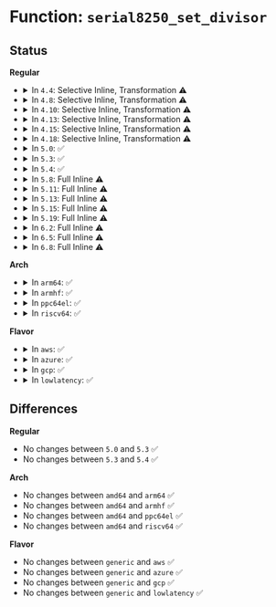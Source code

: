 # Function: <code>serial8250_set_divisor</code>

## Status
<b>Regular</b>
<ul>
<li>
<details>
<summary>In <code>4.4</code>: Selective Inline, Transformation ⚠️</summary>

**Collision:** Unique Static

**Inline:** Selective

**Transformation:** True

**Instances:**

```
In drivers/tty/serial/8250/8250_port.c (ffffffff81507590)
Location: drivers/tty/serial/8250/8250_port.c:2206
Inline: True
Direct callers:
  - drivers/tty/serial/8250/8250_port.c:serial8250_do_set_termios
  - drivers/tty/serial/8250/8250_port.c:serial8250_console_write
```
**Symbols:**

```
ffffffff81507590-ffffffff81507605: serial8250_set_divisor.isra.10 (STB_LOCAL)
```
</details>
</li>
<li>
<details>
<summary>In <code>4.8</code>: Selective Inline, Transformation ⚠️</summary>

**Collision:** Unique Static

**Inline:** Selective

**Transformation:** True

**Instances:**

```
In drivers/tty/serial/8250/8250_port.c (ffffffff81558da0)
Location: drivers/tty/serial/8250/8250_port.c:2468
Inline: True
Direct callers:
  - drivers/tty/serial/8250/8250_port.c:serial8250_console_write
  - drivers/tty/serial/8250/8250_port.c:serial8250_do_set_termios
```
**Symbols:**

```
ffffffff81558da0-ffffffff81558e15: serial8250_set_divisor.isra.10 (STB_LOCAL)
```
</details>
</li>
<li>
<details>
<summary>In <code>4.10</code>: Selective Inline, Transformation ⚠️</summary>

**Collision:** Unique Static

**Inline:** Selective

**Transformation:** True

**Instances:**

```
In drivers/tty/serial/8250/8250_port.c (ffffffff815855b0)
Location: drivers/tty/serial/8250/8250_port.c:2509
Inline: True
Direct callers:
  - drivers/tty/serial/8250/8250_port.c:serial8250_console_write
  - drivers/tty/serial/8250/8250_port.c:serial8250_do_set_termios
```
**Symbols:**

```
ffffffff815855b0-ffffffff81585625: serial8250_set_divisor.isra.11 (STB_LOCAL)
```
</details>
</li>
<li>
<details>
<summary>In <code>4.13</code>: Selective Inline, Transformation ⚠️</summary>

**Collision:** Unique Static

**Inline:** Selective

**Transformation:** True

**Instances:**

```
In drivers/tty/serial/8250/8250_port.c (ffffffff81599420)
Location: drivers/tty/serial/8250/8250_port.c:2538
Inline: True
Direct callers:
  - drivers/tty/serial/8250/8250_port.c:serial8250_console_write
  - drivers/tty/serial/8250/8250_port.c:serial8250_do_set_termios
```
**Symbols:**

```
ffffffff81599420-ffffffff81599490: serial8250_set_divisor.isra.18 (STB_LOCAL)
```
</details>
</li>
<li>
<details>
<summary>In <code>4.15</code>: Selective Inline, Transformation ⚠️</summary>

**Collision:** Unique Static

**Inline:** Selective

**Transformation:** True

**Instances:**

```
In drivers/tty/serial/8250/8250_port.c (ffffffff815fe2a0)
Location: drivers/tty/serial/8250/8250_port.c:2589
Inline: True
Direct callers:
  - drivers/tty/serial/8250/8250_port.c:serial8250_console_write
  - drivers/tty/serial/8250/8250_port.c:serial8250_do_set_termios
```
**Symbols:**

```
ffffffff815fe2a0-ffffffff815fe33a: serial8250_set_divisor.isra.18 (STB_LOCAL)
```
</details>
</li>
<li>
<details>
<summary>In <code>4.18</code>: Selective Inline, Transformation ⚠️</summary>

**Collision:** Unique Static

**Inline:** Selective

**Transformation:** True

**Instances:**

```
In drivers/tty/serial/8250/8250_port.c (ffffffff81637bc0)
Location: drivers/tty/serial/8250/8250_port.c:2572
Inline: True
Direct callers:
  - drivers/tty/serial/8250/8250_port.c:serial8250_console_write
  - drivers/tty/serial/8250/8250_port.c:serial8250_do_set_termios
```
**Symbols:**

```
ffffffff81637bc0-ffffffff81637c5a: serial8250_set_divisor.isra.18 (STB_LOCAL)
```
</details>
</li>
<li>
<details>
<summary>In <code>5.0</code>: ✅</summary>

```c
void serial8250_set_divisor(struct uart_port *port, unsigned int baud, unsigned int quot, unsigned int quot_frac);
```

**Collision:** Unique Static

**Inline:** No

**Transformation:** False

**Instances:**

```
In drivers/tty/serial/8250/8250_port.c (ffffffff81655960)
Location: drivers/tty/serial/8250/8250_port.c:2614
Inline: False
Direct callers:
  - drivers/tty/serial/8250/8250_port.c:serial8250_console_write
  - drivers/tty/serial/8250/8250_port.c:serial8250_do_set_termios
```
**Symbols:**

```
ffffffff81655960-ffffffff81655980: serial8250_set_divisor (STB_LOCAL)
```
</details>
</li>
<li>
<details>
<summary>In <code>5.3</code>: ✅</summary>

```c
void serial8250_set_divisor(struct uart_port *port, unsigned int baud, unsigned int quot, unsigned int quot_frac);
```

**Collision:** Unique Static

**Inline:** No

**Transformation:** False

**Instances:**

```
In drivers/tty/serial/8250/8250_port.c (ffffffff81689b10)
Location: drivers/tty/serial/8250/8250_port.c:2606
Inline: False
Direct callers:
  - drivers/tty/serial/8250/8250_port.c:serial8250_console_write
  - drivers/tty/serial/8250/8250_port.c:serial8250_do_set_termios
```
**Symbols:**

```
ffffffff81689b10-ffffffff81689b30: serial8250_set_divisor (STB_LOCAL)
```
</details>
</li>
<li>
<details>
<summary>In <code>5.4</code>: ✅</summary>

```c
void serial8250_set_divisor(struct uart_port *port, unsigned int baud, unsigned int quot, unsigned int quot_frac);
```

**Collision:** Unique Static

**Inline:** No

**Transformation:** False

**Instances:**

```
In drivers/tty/serial/8250/8250_port.c (ffffffff816ab750)
Location: drivers/tty/serial/8250/8250_port.c:2529
Inline: False
Direct callers:
  - drivers/tty/serial/8250/8250_port.c:serial8250_console_write
  - drivers/tty/serial/8250/8250_port.c:serial8250_do_set_termios
```
**Symbols:**

```
ffffffff816ab750-ffffffff816ab770: serial8250_set_divisor (STB_LOCAL)
```
</details>
</li>
<li>
<details>
<summary>In <code>5.8</code>: Full Inline ⚠️</summary>

**Collision:** Unique Static

**Inline:** Full

**Transformation:** False

**Instances:**

```
In drivers/tty/serial/8250/8250_port.c (ffffffff8175fa11)
Location: drivers/tty/serial/8250/8250_port.c:2611
Inline: True
Inline callers:
  - drivers/tty/serial/8250/8250_port.c:serial8250_console_restore
  - drivers/tty/serial/8250/8250_port.c:serial8250_do_set_termios
```
</details>
</li>
<li>
<details>
<summary>In <code>5.11</code>: Full Inline ⚠️</summary>

**Collision:** Unique Static

**Inline:** Full

**Transformation:** False

**Instances:**

```
In drivers/tty/serial/8250/8250_port.c (ffffffff8177a7e1)
Location: drivers/tty/serial/8250/8250_port.c:2612
Inline: True
Inline callers:
  - drivers/tty/serial/8250/8250_port.c:serial8250_console_restore
  - drivers/tty/serial/8250/8250_port.c:serial8250_do_set_termios
  - drivers/tty/serial/8250/8250_port.c:serial8250_update_uartclk
```
</details>
</li>
<li>
<details>
<summary>In <code>5.13</code>: Full Inline ⚠️</summary>

**Collision:** Unique Static

**Inline:** Full

**Transformation:** False

**Instances:**

```
In drivers/tty/serial/8250/8250_port.c (ffffffff81761ca9)
Location: drivers/tty/serial/8250/8250_port.c:2625
Inline: True
Inline callers:
  - drivers/tty/serial/8250/8250_port.c:serial8250_console_write
  - drivers/tty/serial/8250/8250_port.c:serial8250_do_set_termios
  - drivers/tty/serial/8250/8250_port.c:serial8250_update_uartclk
```
</details>
</li>
<li>
<details>
<summary>In <code>5.15</code>: Full Inline ⚠️</summary>

**Collision:** Unique Static

**Inline:** Full

**Transformation:** False

**Instances:**

```
In drivers/tty/serial/8250/8250_port.c (ffffffff817e5d09)
Location: drivers/tty/serial/8250/8250_port.c:2645
Inline: True
Inline callers:
  - drivers/tty/serial/8250/8250_port.c:serial8250_console_write
  - drivers/tty/serial/8250/8250_port.c:serial8250_do_set_termios
  - drivers/tty/serial/8250/8250_port.c:serial8250_update_uartclk
```
</details>
</li>
<li>
<details>
<summary>In <code>5.19</code>: Full Inline ⚠️</summary>

**Collision:** Unique Static

**Inline:** Full

**Transformation:** False

**Instances:**

```
In drivers/tty/serial/8250/8250_port.c (ffffffff81925139)
Location: drivers/tty/serial/8250/8250_port.c:2651
Inline: True
Inline callers:
  - drivers/tty/serial/8250/8250_port.c:serial8250_console_write
  - drivers/tty/serial/8250/8250_port.c:serial8250_do_set_termios
  - drivers/tty/serial/8250/8250_port.c:serial8250_update_uartclk
```
</details>
</li>
<li>
<details>
<summary>In <code>6.2</code>: Full Inline ⚠️</summary>

**Collision:** Unique Static

**Inline:** Full

**Transformation:** False

**Instances:**

```
In drivers/tty/serial/8250/8250_port.c (ffffffff81a81a5a)
Location: drivers/tty/serial/8250/8250_port.c:2655
Inline: True
Inline callers:
  - drivers/tty/serial/8250/8250_port.c:serial8250_console_write
  - drivers/tty/serial/8250/8250_port.c:serial8250_do_set_termios
  - drivers/tty/serial/8250/8250_port.c:serial8250_update_uartclk
```
</details>
</li>
<li>
<details>
<summary>In <code>6.5</code>: Full Inline ⚠️</summary>

**Collision:** Unique Static

**Inline:** Full

**Transformation:** False

**Instances:**

```
In drivers/tty/serial/8250/8250_port.c (ffffffff81acd04a)
Location: drivers/tty/serial/8250/8250_port.c:2669
Inline: True
Inline callers:
  - drivers/tty/serial/8250/8250_port.c:serial8250_console_write
  - drivers/tty/serial/8250/8250_port.c:serial8250_do_set_termios
  - drivers/tty/serial/8250/8250_port.c:serial8250_update_uartclk
```
</details>
</li>
<li>
<details>
<summary>In <code>6.8</code>: Full Inline ⚠️</summary>

**Collision:** Unique Static

**Inline:** Full

**Transformation:** False

**Instances:**

```
In drivers/tty/serial/8250/8250_port.c (ffffffff81b2011f)
Location: drivers/tty/serial/8250/8250_port.c:2671
Inline: True
Inline callers:
  - drivers/tty/serial/8250/8250_port.c:serial8250_console_write
  - drivers/tty/serial/8250/8250_port.c:serial8250_do_set_termios
  - drivers/tty/serial/8250/8250_port.c:serial8250_update_uartclk
```
</details>
</li>
</ul>
<b>Arch</b>
<ul>
<li>
<details>
<summary>In <code>arm64</code>: ✅</summary>

```c
void serial8250_set_divisor(struct uart_port *port, unsigned int baud, unsigned int quot, unsigned int quot_frac);
```

**Collision:** Unique Static

**Inline:** No

**Transformation:** False

**Instances:**

```
In drivers/tty/serial/8250/8250_port.c (ffff800010886160)
Location: drivers/tty/serial/8250/8250_port.c:2529
Inline: False
Direct callers:
  - drivers/tty/serial/8250/8250_port.c:serial8250_console_write
  - drivers/tty/serial/8250/8250_port.c:serial8250_do_set_termios
```
**Symbols:**

```
ffff800010886160-ffff8000108861c8: serial8250_set_divisor (STB_LOCAL)
```
</details>
</li>
<li>
<details>
<summary>In <code>armhf</code>: ✅</summary>

```c
void serial8250_set_divisor(struct uart_port *port, unsigned int baud, unsigned int quot, unsigned int quot_frac);
```

**Collision:** Unique Static

**Inline:** No

**Transformation:** False

**Instances:**

```
In drivers/tty/serial/8250/8250_port.c (c0984720)
Location: drivers/tty/serial/8250/8250_port.c:2529
Inline: False
Direct callers:
  - drivers/tty/serial/8250/8250_port.c:serial8250_console_write
  - drivers/tty/serial/8250/8250_port.c:serial8250_do_set_termios
```
**Symbols:**

```
c0984720-c0984750: serial8250_set_divisor (STB_LOCAL)
```
</details>
</li>
<li>
<details>
<summary>In <code>ppc64el</code>: ✅</summary>

```c
void serial8250_set_divisor(struct uart_port *port, unsigned int baud, unsigned int quot, unsigned int quot_frac);
```

**Collision:** Unique Static

**Inline:** No

**Transformation:** False

**Instances:**

```
In drivers/tty/serial/8250/8250_port.c (c00000000092cd30)
Location: drivers/tty/serial/8250/8250_port.c:2529
Inline: False
Direct callers:
  - drivers/tty/serial/8250/8250_port.c:serial8250_console_write
  - drivers/tty/serial/8250/8250_port.c:serial8250_do_set_termios
```
**Symbols:**

```
c00000000092cd30-c00000000092cd84: serial8250_set_divisor (STB_LOCAL)
```
</details>
</li>
<li>
<details>
<summary>In <code>riscv64</code>: ✅</summary>

```c
void serial8250_set_divisor(struct uart_port *port, unsigned int baud, unsigned int quot, unsigned int quot_frac);
```

**Collision:** Unique Static

**Inline:** No

**Transformation:** False

**Instances:**

```
In drivers/tty/serial/8250/8250_port.c (ffffffe000551418)
Location: drivers/tty/serial/8250/8250_port.c:2529
Inline: False
Direct callers:
  - drivers/tty/serial/8250/8250_port.c:serial8250_console_write
  - drivers/tty/serial/8250/8250_port.c:serial8250_do_set_termios
```
**Symbols:**

```
ffffffe000551418-ffffffe000551470: serial8250_set_divisor (STB_LOCAL)
```
</details>
</li>
</ul>
<b>Flavor</b>
<ul>
<li>
<details>
<summary>In <code>aws</code>: ✅</summary>

```c
void serial8250_set_divisor(struct uart_port *port, unsigned int baud, unsigned int quot, unsigned int quot_frac);
```

**Collision:** Unique Static

**Inline:** No

**Transformation:** False

**Instances:**

```
In drivers/tty/serial/8250/8250_port.c (ffffffff816711c0)
Location: drivers/tty/serial/8250/8250_port.c:2529
Inline: False
Direct callers:
  - drivers/tty/serial/8250/8250_port.c:serial8250_console_write
  - drivers/tty/serial/8250/8250_port.c:serial8250_do_set_termios
```
**Symbols:**

```
ffffffff816711c0-ffffffff816711e0: serial8250_set_divisor (STB_LOCAL)
```
</details>
</li>
<li>
<details>
<summary>In <code>azure</code>: ✅</summary>

```c
void serial8250_set_divisor(struct uart_port *port, unsigned int baud, unsigned int quot, unsigned int quot_frac);
```

**Collision:** Unique Static

**Inline:** No

**Transformation:** False

**Instances:**

```
In drivers/tty/serial/8250/8250_port.c (ffffffff816502c0)
Location: drivers/tty/serial/8250/8250_port.c:2529
Inline: False
Direct callers:
  - drivers/tty/serial/8250/8250_port.c:serial8250_console_write
  - drivers/tty/serial/8250/8250_port.c:serial8250_do_set_termios
```
**Symbols:**

```
ffffffff816502c0-ffffffff816502e0: serial8250_set_divisor (STB_LOCAL)
```
</details>
</li>
<li>
<details>
<summary>In <code>gcp</code>: ✅</summary>

```c
void serial8250_set_divisor(struct uart_port *port, unsigned int baud, unsigned int quot, unsigned int quot_frac);
```

**Collision:** Unique Static

**Inline:** No

**Transformation:** False

**Instances:**

```
In drivers/tty/serial/8250/8250_port.c (ffffffff8169f590)
Location: drivers/tty/serial/8250/8250_port.c:2529
Inline: False
Direct callers:
  - drivers/tty/serial/8250/8250_port.c:serial8250_console_write
  - drivers/tty/serial/8250/8250_port.c:serial8250_do_set_termios
```
**Symbols:**

```
ffffffff8169f590-ffffffff8169f5b0: serial8250_set_divisor (STB_LOCAL)
```
</details>
</li>
<li>
<details>
<summary>In <code>lowlatency</code>: ✅</summary>

```c
void serial8250_set_divisor(struct uart_port *port, unsigned int baud, unsigned int quot, unsigned int quot_frac);
```

**Collision:** Unique Static

**Inline:** No

**Transformation:** False

**Instances:**

```
In drivers/tty/serial/8250/8250_port.c (ffffffff816b9a50)
Location: drivers/tty/serial/8250/8250_port.c:2529
Inline: False
Direct callers:
  - drivers/tty/serial/8250/8250_port.c:serial8250_console_write
  - drivers/tty/serial/8250/8250_port.c:serial8250_do_set_termios
```
**Symbols:**

```
ffffffff816b9a50-ffffffff816b9a70: serial8250_set_divisor (STB_LOCAL)
```
</details>
</li>
</ul>

## Differences
<b>Regular</b>
<ul>
<li>
No changes between <code>5.0</code> and <code>5.3</code> ✅
</li>
<li>
No changes between <code>5.3</code> and <code>5.4</code> ✅
</li>
</ul>
<b>Arch</b>
<ul>
<li>
No changes between <code>amd64</code> and <code>arm64</code> ✅
</li>
<li>
No changes between <code>amd64</code> and <code>armhf</code> ✅
</li>
<li>
No changes between <code>amd64</code> and <code>ppc64el</code> ✅
</li>
<li>
No changes between <code>amd64</code> and <code>riscv64</code> ✅
</li>
</ul>
<b>Flavor</b>
<ul>
<li>
No changes between <code>generic</code> and <code>aws</code> ✅
</li>
<li>
No changes between <code>generic</code> and <code>azure</code> ✅
</li>
<li>
No changes between <code>generic</code> and <code>gcp</code> ✅
</li>
<li>
No changes between <code>generic</code> and <code>lowlatency</code> ✅
</li>
</ul>
